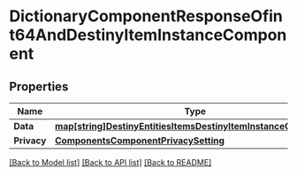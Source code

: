 # DictionaryComponentResponseOfint64AndDestinyItemInstanceComponent

## Properties
Name | Type | Description | Notes
------------ | ------------- | ------------- | -------------
**Data** | [**map[string]DestinyEntitiesItemsDestinyItemInstanceComponent**](Destiny.Entities.Items.DestinyItemInstanceComponent.md) |  | [optional] 
**Privacy** | [**ComponentsComponentPrivacySetting**](Components.ComponentPrivacySetting.md) |  | [optional] 

[[Back to Model list]](../README.md#documentation-for-models) [[Back to API list]](../README.md#documentation-for-api-endpoints) [[Back to README]](../README.md)


